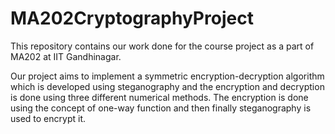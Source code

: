# MA202CryptographyProject
This repository contains our work done for the course project as a part of MA202 at IIT Gandhinagar. 

Our project aims to implement a symmetric encryption-decryption algorithm which is developed using steganography and the encryption and decryption is done using three different numerical methods. The encryption is done using the concept of one-way function and then finally steganography is used to encrypt it.
